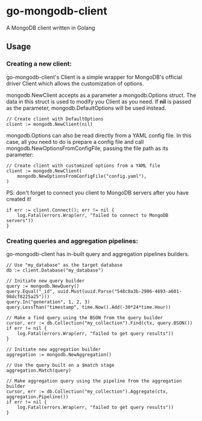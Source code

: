# go-mongodb-client
A MongoDB client written in Golang

## Usage

### Creating a new client:
go-mongodb-client's Client is a simple wrapper for MongoDB's official driver Client which allows the customization of options.

mongodb.NewClient accepts as a parameter a mongodb.Options struct. The data in this struct is used to modify you Client as you need. If **nil** is passed as the parameter, mongodb.DefaultOptions will be used instead.

```
// Create client with DefaultOptions
client := mongodb.NewClient(nil)
```

mongodb.Options can also be read directly from a YAML config file. In this case, all you need to do is prepare a config file and call mongodb.NewOptionsFromConfigFile, passing the file path as its parameter:

```
// Create client with customized options from a YAML file
client := mongodb.NewClient(
	mongodb.NewOptionsFromConfigFile("config.yaml"),
)
```

PS: don't forget to connect you client to MongoDB servers after you have created it!

```
if err := client.Connect(); err != nil {
	log.Fatal(errors.Wrap(err, "failed to connect to MongoDB servers"))
}
```

### Creating queries and aggregation pipelines:
go-mongodb-client has in-built query and aggregation pipelines builders.

```
// Use "my_database" as the target database
db := client.Database("my_database")

// Initiate new query builder
query := mongodb.NewQuery()
query.Equal("_id", uuid.Must(uuid.Parse("548c8a3b-2906-4693-a601-98dcf8225a25")))
query.In("generation", 1, 2, 3)
query.LessThan("timestamp", time.Now().Add(-30*24*time.Hour))

// Make a find query using the BSON from the query builder
cursor, err := db.Collection("my_collection").Find(ctx, query.BSON())
if err != nil {
	log.Fatal(errors.Wrap(err, "failed to get query results"))
}

// Initiate new aggregation builder
aggregation := mongodb.NewAggregation()

// Use the query built on a $match stage
aggregation.Match(query)

// Make aggregation query using the pipeline from the aggregation builder
cursor, err := db.Collection("my_collection").Aggregate(ctx, aggregation.Pipeline())
if err != nil {
	log.Fatal(errors.Wrap(err, "failed to get query results"))
}
```
